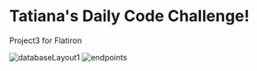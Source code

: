 # Tatiana's Daily Code Challenge!
Project3 for Flatiron


 ![databaseLayout1](https://user-images.githubusercontent.com/73799185/218336686-0a898488-3943-4d05-9e7b-3c5a411cf287.png)
![endpoints](https://user-images.githubusercontent.com/73799185/218355942-89fec264-1fee-4db7-966e-e45687a50d1d.png)
